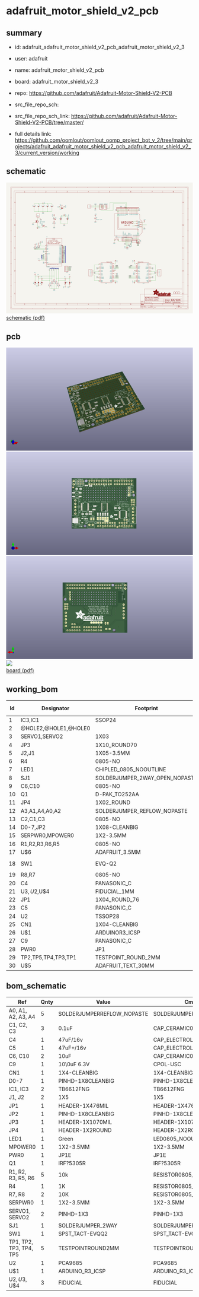# adafruit_motor_shield_v2_pcb
 
## summary 
* id: adafruit_adafruit_motor_shield_v2_pcb_adafruit_motor_shield_v2_3
* user: adafruit
* name: adafruit_motor_shield_v2_pcb
* board: adafruit_motor_shield_v2_3
* repo: https://github.com/adafruit/Adafruit-Motor-Shield-V2-PCB



* src_file_repo_sch: 
* src_file_repo_sch_link: https://github.com/adafruit/Adafruit-Motor-Shield-V2-PCB/tree/master/
* full details link: https://github.com/oomlout/oomlout_oomp_project_bot_v_2/tree/main/projects/adafruit_adafruit_motor_shield_v2_pcb_adafruit_motor_shield_v2_3/current_version/working  

## schematic  
![](working_schematic_600.png)  
[schematic (pdf)](working_schematic.pdf)  

## pcb  
![](working_3d_600.png) 
![](working_3d_front_600.png)  
![](working_3d_back_600.png)  
![](working_600.png)  
[board (pdf)](working.pdf)  

## working_bom
| Id | Designator | Footprint | Quantity | Designation | Supplier and ref |  | None | 
| --- | --- | --- | --- | --- | --- | --- | --- | 
| 1 | IC3,IC1 | SSOP24 | 2 | TB6612FNG |  |  | [''] | 
| 2 | @HOLE2,@HOLE1,@HOLE0 |  | 3 |  |  |  | [''] | 
| 3 | SERVO1,SERVO2 | 1X03 | 2 |  |  |  | [''] | 
| 4 | JP3 | 1X10_ROUND70 | 1 |  |  |  | [''] | 
| 5 | J2,J1 | 1X05-3.5MM | 2 | 1X5 |  |  | [''] | 
| 6 | R4 | 0805-NO | 1 | 1K |  |  | [''] | 
| 7 | LED1 | CHIPLED_0805_NOOUTLINE | 1 | Green |  |  | [''] | 
| 8 | SJ1 | SOLDERJUMPER_2WAY_OPEN_NOPASTE | 1 |  |  |  | [''] | 
| 9 | C6,C10 | 0805-NO | 2 | 10uF |  |  | [''] | 
| 10 | Q1 | D-PAK_TO252AA | 1 | AOD417 |  |  | [''] | 
| 11 | JP4 | 1X02_ROUND | 1 |  |  |  | [''] | 
| 12 | A3,A1,A4,A0,A2 | SOLDERJUMPER_REFLOW_NOPASTE | 5 |  |  |  | [''] | 
| 13 | C2,C1,C3 | 0805-NO | 3 | 0.1uF |  |  | [''] | 
| 14 | D0-7,JP2 | 1X08-CLEANBIG | 2 |  |  |  | [''] | 
| 15 | SERPWR0,MPOWER0 | 1X2-3.5MM | 2 | 1X2-3.5MM |  |  | [''] | 
| 16 | R1,R2,R3,R6,R5 | 0805-NO | 5 | 10k |  |  | [''] | 
| 17 | U$6 | ADAFRUIT_3.5MM | 1 |  |  |  | [''] | 
| 18 | SW1 | EVQ-Q2 | 1 | SPST_TACT-EVQQ2 |  |  | [''] | 
| 19 | R8,R7 | 0805-NO | 2 | 10K |  |  | [''] | 
| 20 | C4 | PANASONIC_C | 1 | 47uF/16v |  |  | [''] | 
| 21 | U$3,U$2,U$4 | FIDUCIAL_1MM | 3 | FIDUCIAL |  |  | [''] | 
| 22 | JP1 | 1X04_ROUND_76 | 1 |  |  |  | [''] | 
| 23 | C5 | PANASONIC_C | 1 | 47uF+/16v |  |  | [''] | 
| 24 | U2 | TSSOP28 | 1 | PCA9685 |  |  | [''] | 
| 25 | CN1 | 1X04-CLEANBIG | 1 | 1X4-CLEANBIG |  |  | [''] | 
| 26 | U$1 | ARDUINOR3_ICSP | 1 | ARDUINO_R3_ICSP |  |  | [''] | 
| 27 | C9 | PANASONIC_C | 1 | 10\0uF 6.3V |  |  | [''] | 
| 28 | PWR0 | JP1 | 1 |  |  |  | [''] | 
| 29 | TP2,TP5,TP4,TP3,TP1 | TESTPOINT_ROUND_2MM | 5 |  |  |  | [''] | 
| 30 | U$5 | ADAFRUIT_TEXT_30MM | 1 |  |  |  | [''] | 


## bom_schematic
| Ref | Qnty | Value | Cmp name | Footprint | Description | Vendor | DNP | 
| --- | --- | --- | --- | --- | --- | --- | --- | 
| A0, A1, A2, A3, A4 | 5 | SOLDERJUMPERREFLOW_NOPASTE | SOLDERJUMPERREFLOW_NOPASTE | working:SOLDERJUMPER_REFLOW_NOPASTE |  |  |  | 
| C1, C2, C3 | 3 | 0.1uF | CAP_CERAMIC0805-NOOUTLINE | working:0805-NO |  |  |  | 
| C4 | 1 | 47uF/16v | CAP_ELECTROLYTICPANASONIC_C | working:PANASONIC_C |  |  |  | 
| C5 | 1 | 47uF+/16v | CAP_ELECTROLYTICPANASONIC_C | working:PANASONIC_C |  |  |  | 
| C6, C10 | 2 | 10uF | CAP_CERAMIC0805-NOOUTLINE | working:0805-NO |  |  |  | 
| C9 | 1 | 10\0uF 6.3V | CPOL-USC | working:PANASONIC_C |  |  |  | 
| CN1 | 1 | 1X4-CLEANBIG | 1X4-CLEANBIG | working:1X04-CLEANBIG |  |  |  | 
| D0-7 | 1 | PINHD-1X8CLEANBIG | PINHD-1X8CLEANBIG | working:1X08-CLEANBIG |  |  |  | 
| IC1, IC3 | 2 | TB6612FNG | TB6612FNG | working:SSOP24 |  |  |  | 
| J1, J2 | 2 | 1X5 | 1X5 | working:1X05-3.5MM |  |  |  | 
| JP1 | 1 | HEADER-1X476MIL | HEADER-1X476MIL | working:1X04_ROUND_76 |  |  |  | 
| JP2 | 1 | PINHD-1X8CLEANBIG | PINHD-1X8CLEANBIG | working:1X08-CLEANBIG |  |  |  | 
| JP3 | 1 | HEADER-1X1070MIL | HEADER-1X1070MIL | working:1X10_ROUND70 |  |  |  | 
| JP4 | 1 | HEADER-1X2ROUND | HEADER-1X2ROUND | working:1X02_ROUND |  |  |  | 
| LED1 | 1 | Green | LED0805_NOOUTLINE | working:CHIPLED_0805_NOOUTLINE |  |  |  | 
| MPOWER0 | 1 | 1X2-3.5MM | 1X2-3.5MM | working:1X2-3.5MM |  |  |  | 
| PWR0 | 1 | JP1E | JP1E | working:JP1 |  |  |  | 
| Q1 | 1 | IRF?5305R | IRF?5305R | working:D-PAK_TO252AA |  |  |  | 
| R1, R2, R3, R5, R6 | 5 | 10k | RESISTOR0805_NOOUTLINE | working:0805-NO |  |  |  | 
| R4 | 1 | 1K | RESISTOR0805_NOOUTLINE | working:0805-NO |  |  |  | 
| R7, R8 | 2 | 10K | RESISTOR0805_NOOUTLINE | working:0805-NO |  |  |  | 
| SERPWR0 | 1 | 1X2-3.5MM | 1X2-3.5MM | working:1X2-3.5MM |  |  |  | 
| SERVO1, SERVO2 | 2 | PINHD-1X3 | PINHD-1X3 | working:1X03 |  |  |  | 
| SJ1 | 1 | SOLDERJUMPER_2WAY | SOLDERJUMPER_2WAY | working:SOLDERJUMPER_2WAY_OPEN_NOPASTE |  |  |  | 
| SW1 | 1 | SPST_TACT-EVQQ2 | SPST_TACT-EVQQ2 | working:EVQ-Q2 |  |  |  | 
| TP1, TP2, TP3, TP4, TP5 | 5 | TESTPOINTROUND2MM | TESTPOINTROUND2MM | working:TESTPOINT_ROUND_2MM |  |  |  | 
| U2 | 1 | PCA9685 | PCA9685 | working:TSSOP28 |  |  |  | 
| U$1 | 1 | ARDUINO_R3_ICSP | ARDUINO_R3_ICSP | working:ARDUINOR3_ICSP |  |  |  | 
| U$2, U$3, U$4 | 3 | FIDUCIAL | FIDUCIAL | working:FIDUCIAL_1MM |  |  |  | 



